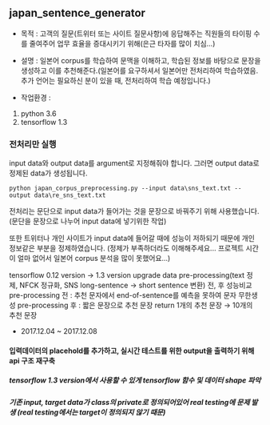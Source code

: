 ## japan_sentence_generator

- 목적 : 고객의 질문(트위터 또는 사이트 질문사항)에 응답해주는 직원들의 타이핑 수를 줄여주어 업무 효율을 증대시키기 위해(은근 타자를 많이 치심...)

- 설명 : 일본어 corpus를 학습하여 문맥을 이해하고, 학습된 정보를 바탕으로 문장을 생성하고 이를 추천해준다.(일본어를 요구하셔서 일본어만 전처리하여 학습하였음. 추가 언어는 필요하신 분이 있을 때, 전처리하여 학습 예정입니다.)

- 작업환경 : 
1. python 3.6
2. tensorflow 1.3

### 전처리만 실행
input data와 output data를 argument로 지정해줘야 합니다.
그러면 output data로 정제된 data가 생성됩니다.

```
python japan_corpus_preprocessing.py --input data\sns_text.txt --output data\re_sns_text.txt
```
전처리는 문단으로 input data가 들어가는 것을 문장으로 바꿔주기 위해 사용했습니다.
(문단을 문장으로 나누어 input data에 넣기위한 작업)

또한 트위터나 개인 사이트가 input data에 들어갈 때에 성능이 저하되기 때문에 개인정보같은 부분을 정제하였습니다.
(정제가 부족하더라도 이해해주세요... 프로젝트 시간이 얼마 없어서 일본어 corpus 분석을 많이 못했어요...)



tensorflow 0.12 version → 1.3 version upgrade
data pre-processing(text 정제, NFCK 정규화, SNS long-sentence → short sentence 변환) 전, 후 성능비교
pre-processing 전 : 추천 문자에서 end-of-sentence를 예측을 못하여 문자 무한생성
pre-processing 후 : 짧은 문장으로 추천 문장 return
1개의 추천 문장 → 10개의 추천 문장

- 2017.12.04 ~ 2017.12.08
#### 입력데이터의 placehold를 추가하고, 실시간 테스트를 위한 output을 출력하기 위해 api 구조 재구축 
##### tensorflow 1.3 version에서 사용할 수 있게 tensorflow 함수 및 데이터 shape 파악
##### 기존 input, target data가 class의 private로 정의되어있어 real testing에 문제 발생 (real testing에서는 target이 정의되지 않기 때문)
